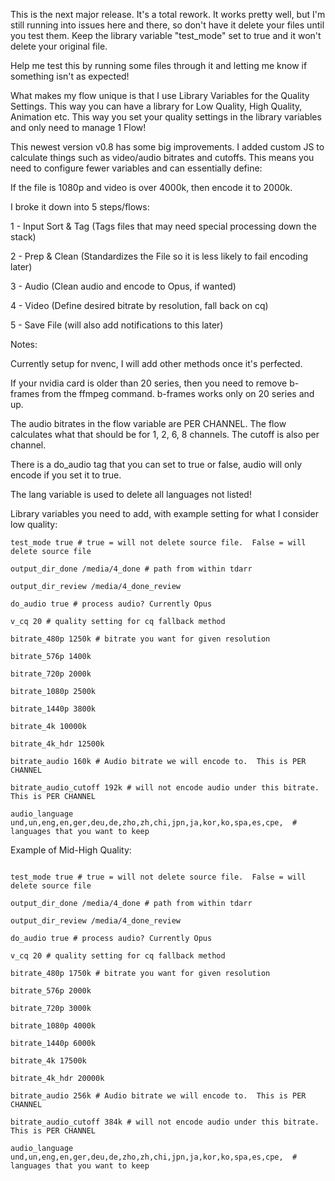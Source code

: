 This is the next major release.  It's a total rework.  It works pretty well, but I'm still running into issues here and there, so don't have it delete your files until you test them.  Keep the library variable "test_mode" set to true and it won't delete your original file.

Help me test this by running some files through it and letting me know if something isn't as expected!


What makes my flow unique is that I use Library Variables for the Quality Settings.  This way you can have a library for Low Quality, High Quality, Animation etc.
This way you set your quality settings in the library variables and only need to manage 1 Flow!

This newest version v0.8 has some big improvements.  I added custom JS to calculate things such as video/audio bitrates and cutoffs.  This means you need to configure fewer variables and can essentially define:

If the file is 1080p and video is over 4000k, then encode it to 2000k.

I broke it down into 5 steps/flows:


1 - Input Sort & Tag  (Tags files that may need special processing down the stack)

2 - Prep & Clean (Standardizes the File so it is less likely to fail encoding later)

3 - Audio (Clean audio and encode to Opus, if wanted)

4 - Video (Define desired bitrate by resolution, fall back on cq)

5 - Save File (will also add notifications to this later)

Notes:

Currently setup for nvenc, I will add other methods once it's perfected.

If your nvidia card is older than 20 series, then you need to remove b-frames from the ffmpeg command.  b-frames works only on 20 series and up.

The audio bitrates in the flow variable are PER CHANNEL.  The flow calculates what that should be for 1, 2, 6, 8 channels.  The cutoff is also per channel.

There is a do_audio tag that you can set to true or false, audio will only encode if you set it to true.

The lang variable is used to delete all languages not listed!

Library variables you need to add, with example setting for what I consider low quality:

```
test_mode true # true = will not delete source file.  False = will delete source file

output_dir_done /media/4_done # path from within tdarr

output_dir_review /media/4_done_review

do_audio true # process audio? Currently Opus

v_cq 20 # quality setting for cq fallback method

bitrate_480p 1250k # bitrate you want for given resolution

bitrate_576p 1400k

bitrate_720p 2000k

bitrate_1080p 2500k

bitrate_1440p 3800k

bitrate_4k 10000k

bitrate_4k_hdr 12500k

bitrate_audio 160k # Audio bitrate we will encode to.  This is PER CHANNEL

bitrate_audio_cutoff 192k # will not encode audio under this bitrate.  This is PER CHANNEL

audio_language und,un,eng,en,ger,deu,de,zho,zh,chi,jpn,ja,kor,ko,spa,es,cpe,  # languages that you want to keep

```
Example of Mid-High Quality:

```

test_mode true # true = will not delete source file.  False = will delete source file

output_dir_done /media/4_done # path from within tdarr

output_dir_review /media/4_done_review

do_audio true # process audio? Currently Opus

v_cq 20 # quality setting for cq fallback method

bitrate_480p 1750k # bitrate you want for given resolution

bitrate_576p 2000k

bitrate_720p 3000k

bitrate_1080p 4000k

bitrate_1440p 6000k

bitrate_4k 17500k

bitrate_4k_hdr 20000k

bitrate_audio 256k # Audio bitrate we will encode to.  This is PER CHANNEL

bitrate_audio_cutoff 384k # will not encode audio under this bitrate.  This is PER CHANNEL

audio_language und,un,eng,en,ger,deu,de,zho,zh,chi,jpn,ja,kor,ko,spa,es,cpe,  # languages that you want to keep


```
